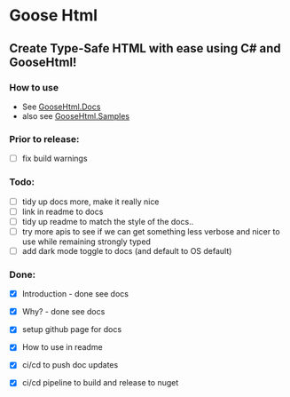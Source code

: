 #  Goose Html

## Create Type-Safe HTML with ease using C# and GooseHtml!

### How to use

- See [GooseHtml.Docs](GooseHtml.Docs)
- also see [GooseHtml.Samples](GooseHtml.Samples)

### Prior to release:
- [ ] fix build warnings

### Todo: 

- [ ] tidy up docs more, make it really nice
- [ ] link in readme to docs
- [ ] tidy up readme to match the style of the docs.. 
- [ ] try more apis to see if we can get something less verbose and nicer to use while remaining strongly typed
- [ ] add dark mode toggle to docs (and default to OS default)

### Done:

- [x] Introduction - done see docs
- [x] Why? - done see docs
- [x] setup github page for docs
- [x] How to use in readme
- [x] ci/cd to push doc updates
- [x] ci/cd pipeline to build and release to nuget

